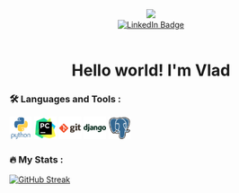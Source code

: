 <div id="header" align="center">
  <img src="https://media.giphy.com/media/zOvBKUUEERdNm/giphy.gif" width="400"/>
</div>
<div id="badges" align="center">
  <a href="https://www.linkedin.com/in/vlad-knohinov-01a10525b">
    <img src="https://img.shields.io/badge/LinkedIn-blue?style=for-the-badge&logo=linkedin&logoColor=white" alt="LinkedIn Badge"/>
  </a>
</div>
<div id="badges" align="center">
  <img src="https://komarev.com/ghpvc/?username=Exzemoc&style=flat-square&color=blue" alt=""/>
</div>
<div >
  <h1 align="center">
    Hello world! I'm Vlad
  </h1>

  ### :hammer_and_wrench: Languages and Tools :
  <div>
    <img src="https://raw.githubusercontent.com/devicons/devicon/1119b9f84c0290e0f0b38982099a2bd027a48bf1/icons/python/python-original-wordmark.svg" title="Python" **alt="Python" width="40" height="40"/>
    <img src="https://raw.githubusercontent.com/devicons/devicon/1119b9f84c0290e0f0b38982099a2bd027a48bf1/icons/pycharm/pycharm-original.svg" title="PyCharm" **alt="Pycharm" width="40" height="40"/>
    <img src="https://github.com/devicons/devicon/blob/master/icons/git/git-original-wordmark.svg" title="Git" **alt="Git" width="40" height="40"/>
    <img src="https://github.com/devicons/devicon/blob/master/icons/django/django-plain-wordmark.svg" title="Django" **alt="Django" width="40" height="40"/>
    <img src="https://github.com/devicons/devicon/blob/master/icons/postgresql/postgresql-original.svg" title="Postgresql" **alt="Postgresql" width="40" height="40" color:"fff"/>
  </div>

  
### :fire: My Stats :
 [![GitHub Streak](http://github-readme-streak-stats.herokuapp.com?user=Exzemoc&theme=dark&hide_border=true&border_radius=5&date_format=j%20M%5B%20Y%5D)](https://git.io/streak-stats)

